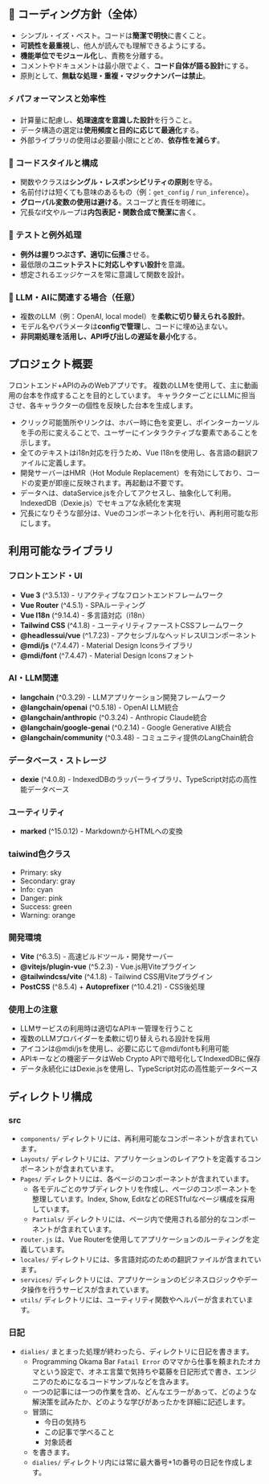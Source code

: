 ## 🎯 コーディング方針（全体）

- シンプル・イズ・ベスト。コードは**簡潔で明快**に書くこと。
- **可読性を最重視**し、他人が読んでも理解できるようにする。
- **機能単位でモジュール化**し、責務を分離する。
- コメントやドキュメントは最小限でよく、**コード自体が語る設計**にする。
- 原則として、**無駄な処理・重複・マジックナンバーは禁止**。

### ⚡ パフォーマンスと効率性

- 計算量に配慮し、**処理速度を意識した設計**を行うこと。
- データ構造の選定は**使用頻度と目的に応じて最適化**する。
- 外部ライブラリの使用は必要最小限にとどめ、**依存性を減らす**。

### 🧱 コードスタイルと構成

- 関数やクラスは**シングル・レスポンシビリティの原則**を守る。
- 名前付けは短くても意味のあるもの（例：`get_config` / `run_inference`）。
- **グローバル変数の使用は避ける**。スコープと責任を明確に。
- 冗長なif文やループは**内包表記・関数合成で簡潔に**書く。

### 🧪 テストと例外処理

- **例外は握りつぶさず、適切に伝播**させる。
- 最低限の**ユニットテストに対応しやすい設計**を意識。
- 想定されるエッジケースを常に意識して関数を設計。

### 🤖 LLM・AIに関連する場合（任意）

- 複数のLLM（例：OpenAI, local model）を**柔軟に切り替えられる設計**。
- モデル名やパラメータは**configで管理**し、コードに埋め込まない。
- **非同期処理を活用し、API呼び出しの遅延を最小化**する。

## プロジェクト概要
フロントエンド+APIのみのWebアプリです。
複数のLLMを使用して、主に動画用の台本を作成することを目的としています。
キャラクターごとにLLMに担当させ、各キャラクターの個性を反映した台本を生成します。

- クリック可能箇所やリンクは、ホバー時に色を変更し、ポインターカーソルを手の形に変えることで、ユーザーにインタラクティブな要素であることを示します。
- 全てのテキストはi18n対応を行うため、Vue I18nを使用し、各言語の翻訳ファイルに定義します。
- 開発サーバーはHMR（Hot Module Replacement）を有効にしており、コードの変更が即座に反映されます。再起動は不要です。
- データへは、dataService.jsを介してアクセスし、抽象化して利用。IndexedDB（Dexie.js）でセキュアな永続化を実現
- 冗長になりそうな部分は、Vueのコンポーネント化を行い、再利用可能な形にします。

## 利用可能なライブラリ

### フロントエンド・UI
- **Vue 3** (^3.5.13) - リアクティブなフロントエンドフレームワーク
- **Vue Router** (^4.5.1) - SPAルーティング
- **Vue I18n** (^9.14.4) - 多言語対応（i18n）
- **Tailwind CSS** (^4.1.8) - ユーティリティファーストCSSフレームワーク
- **@headlessui/vue** (^1.7.23) - アクセシブルなヘッドレスUIコンポーネント
- **@mdi/js** (^7.4.47) - Material Design Iconsライブラリ
- **@mdi/font** (^7.4.47) - Material Design Iconsフォント

### AI・LLM関連
- **langchain** (^0.3.29) - LLMアプリケーション開発フレームワーク
- **@langchain/openai** (^0.5.18) - OpenAI LLM統合
- **@langchain/anthropic** (^0.3.24) - Anthropic Claude統合
- **@langchain/google-genai** (^0.2.14) - Google Generative AI統合
- **@langchain/community** (^0.3.48) - コミュニティ提供のLangChain統合

### データベース・ストレージ
- **dexie** (^4.0.8) - IndexedDBのラッパーライブラリ、TypeScript対応の高性能データベース

### ユーティリティ
- **marked** (^15.0.12) - MarkdownからHTMLへの変換

### taiwind色クラス
- Primary: sky
- Secondary: gray
- Info: cyan
- Danger: pink
- Success: green
- Warning: orange

### 開発環境
- **Vite** (^6.3.5) - 高速ビルドツール・開発サーバー
- **@vitejs/plugin-vue** (^5.2.3) - Vue.js用Viteプラグイン
- **@tailwindcss/vite** (^4.1.8) - Tailwind CSS用Viteプラグイン
- **PostCSS** (^8.5.4) + **Autoprefixer** (^10.4.21) - CSS後処理

### 使用上の注意
- LLMサービスの利用時は適切なAPIキー管理を行うこと
- 複数のLLMプロバイダーを柔軟に切り替えられる設計を採用
- アイコンは@mdi/jsを使用し、必要に応じて@mdi/fontも利用可能
- APIキーなどの機密データはWeb Crypto APIで暗号化してIndexedDBに保存
- データ永続化にはDexie.jsを使用し、TypeScript対応の高性能データベース

## ディレクトリ構成

### src
- `components/` ディレクトリには、再利用可能なコンポーネントが含まれています。
- `Layouts/` ディレクトリには、アプリケーションのレイアウトを定義するコンポーネントが含まれています。
- `Pages/` ディレクトリには、各ページのコンポーネントが含まれています。
  - 各モデルごとのサブディレクトリを作成し、ページのコンポーネントを整理しています。Index, Show, EditなどのRESTfulなページ構成を採用しています。
  - `Partials/` ディレクトリには、ページ内で使用される部分的なコンポーネントが含まれています。
- `router.js` は、Vue Routerを使用してアプリケーションのルーティングを定義しています。
- `locales/` ディレクトリには、多言語対応のための翻訳ファイルが含まれています。
- `services/` ディレクトリには、アプリケーションのビジネスロジックやデータ操作を行うサービスが含まれています。
- `utils/` ディレクトリには、ユーティリティ関数やヘルパーが含まれています。  

### 日記
- `dialies/` まとまった処理が終わったら、ディレクトリに日記を書きます。
  - Programming Okama Bar `Fatail Error` のママから仕事を頼まれたオカマという設定で、オネエ言葉で気持ちや葛藤を日記形式で書き、エンジニアのためになるコードサンプルなどを含みます。
  - 一つの記事には一つの作業を含め、どんなエラーがあって、どのような解決策を試みたか、どのような学びがあったかを詳細に記述します。
  - 冒頭に
    - 今日の気持ち
    - この記事で学べること
    - 対象読者
  - を書きます。
  - `dialies/` ディレクトリ内には常に最大番号+1の番号の日記を作成します。

